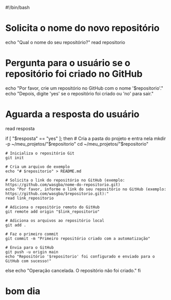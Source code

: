 #!/bin/bash

# Solicita o nome do novo repositório
echo "Qual o nome do seu repositório?"
read repositorio

# Pergunta para o usuário se o repositório foi criado no GitHub
echo "Por favor, crie um repositório no GitHub com o nome '$repositorio'."
echo "Depois, digite 'yes' se o repositório foi criado ou 'no' para sair."

# Aguarda a resposta do usuário
read resposta

if [ "$resposta" == "yes" ]; then
    # Cria a pasta do projeto e entra nela
    mkdir -p ~/meu_projetos/"$repositorio"
    cd ~/meu_projetos/"$repositorio"
    
    # Inicializa o repositório Git
    git init
    
    # Cria um arquivo de exemplo
    echo "# $repositorio" > README.md

    # Solicita o link do repositório no GitHub (exemplo: https://github.com/wasgba/nome-do-repositorio.git)
    echo "Por favor, informe o link do seu repositório no GitHub (exemplo: https://github.com/wasgba/$repositorio.git):"
    read link_repositorio
    
    # Adiciona o repositório remoto do GitHub
    git remote add origin "$link_repositorio"
    
    # Adiciona os arquivos ao repositório local
    git add .
    
    # Faz o primeiro commit
    git commit -m "Primeiro repositório criado com a automatização"
    
    # Envia para o GitHub
    git push -u origin main
    echo "Repositório '$repositorio' foi configurado e enviado para o GitHub com sucesso!"
else
    echo "Operação cancelada. O repositório não foi criado."
fi
  

<!-- manual de uso do script
O script pede o nome do repositório.
O script pergunta se o repositório foi criado no GitHub.
Se o repositório foi criado, o script:
Cria a pasta do projeto.
Inicializa o repositório Git.
Cria o arquivo README.md.
Solicita o link do repositório GitHub.
Adiciona o repositório remoto com o link fornecido.
Faz o primeiro commit e envia os arquivos para o GitHub.
Se o repositório não foi criado, o script cancela a operação.
-->
# bom dia 